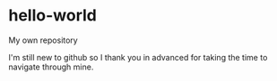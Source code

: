 # hello-world
My own repository

I'm still new to github so I thank you in advanced for taking the time to navigate through mine.

